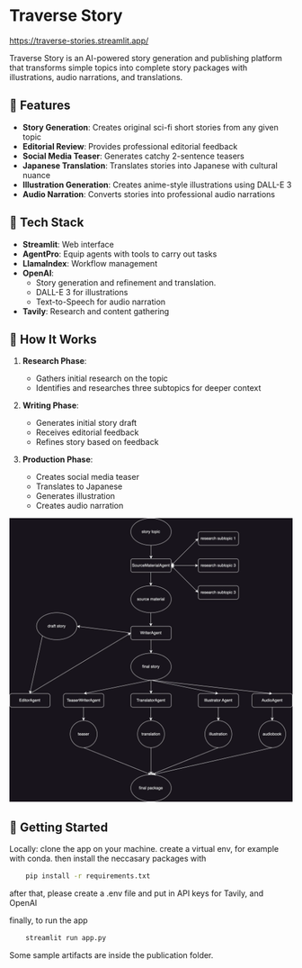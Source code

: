 # Traverse Story 

https://traverse-stories.streamlit.app/

Traverse Story is an AI-powered story generation and publishing platform that transforms simple topics into complete story packages with illustrations, audio narrations, and translations.

## 🌟 Features

- **Story Generation**: Creates original sci-fi short stories from any given topic
- **Editorial Review**: Provides professional editorial feedback
- **Social Media Teaser**: Generates catchy 2-sentence teasers
- **Japanese Translation**: Translates stories into Japanese with cultural nuance
- **Illustration Generation**: Creates anime-style illustrations using DALL-E 3
- **Audio Narration**: Converts stories into professional audio narrations

## 🔧 Tech Stack

- **Streamlit**: Web interface
- **AgentPro**: Equip agents with tools to carry out tasks
- **LlamaIndex**: Workflow management
- **OpenAI**:
  - Story generation and refinement and translation.
  - DALL-E 3 for illustrations
  - Text-to-Speech for audio narration
- **Tavily**: Research and content gathering

## 📖 How It Works

1. **Research Phase**:
   - Gathers initial research on the topic
   - Identifies and researches three subtopics for deeper context

2. **Writing Phase**:
   - Generates initial story draft
   - Receives editorial feedback
   - Refines story based on feedback

3. **Production Phase**:
   - Creates social media teaser
   - Translates to Japanese
   - Generates illustration
   - Creates audio narration
  
![Flow Diagram](storyflow.webp) 

## 🚀 Getting Started
Locally: clone the app on your machine. create a virtual env, for example with conda. then install the neccasary packages with
  ```bash
      pip install -r requirements.txt
  ```
after that, please create a .env file and put in API keys for Tavily, and OpenAI

finally, to run the app
  ```bash
      streamlit run app.py
  ```
Some sample artifacts are inside the publication folder.
